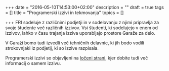 +++
date = "2016-05-10T14:53:00+02:00"
description = ""
draft = true
tags = []
title = "Programerski izzivi in tekmovanja"
topics = []

+++
FRI sodeluje z različnimi podjetji in v sodelovanju z njimi pripravlja za svoje študente več različnih izzivov.
Vsi študenti, ki sodelujejo v enem od izzivov, lahko v času trajanja izziva uporabljajo prostore Garaže za
delo. 

V Garaži bomo tudi izvedli več tehničnih delavnic, ki jih bodo vodili strokovnjaki iz podjetij, 
ki so izzive razpisala.

Programerski izzivi so objavljeni na [ločeni strani](http://www.fri.uni-lj.si/si/raziskave/studentski_izzivi/),
kjer dobite tudi več informacij o samem izzivu.
